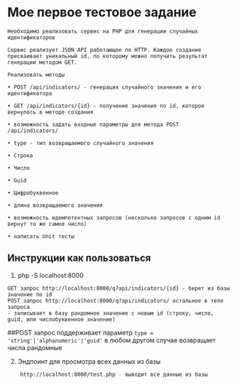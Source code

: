 # Мое первое тестовое задание

```text
Необходимо реализовать сервис на PHP для генерации случайных идентификаторов

Сервис реализует JSON API работающее по HTTP. Каждое создание присваивает уникальный id, по которому можно получить результат генерации методом GET.

Реализовать методы

• POST /api/indicators/ - генерация случайного значения и его идентификатора

• GET /api/indicators/{id} - получение значения по id, которое вернулось в методе создания

• возможность задать входные параметры для метода POST /api/indicators/

• type - тип возвращаемого случайного значения

• Строка

• Число

• Guid

• Цифробуквенное

• длина возвращаемого значения

• возможность идемпотентных запросов (несколько запросов с одним id вернут то же самое число)

• написать Unit тесты
```

## Инструкции как пользоваться

1. php -S localhost:8000 
``` text
GET запрос http://localhost:8000/q?api/indicators/{id} - берет из базы значение по id
POST запрос http://localhost:8000/q?api/indicators/ остальное в теле запроса 
- записывает в базу рандомное значение с новым id (строку, число, guid, или числобуквенное значение)
```

##POST запрос поддерживает параметр `type = 'string'|'alphanumeric'|'guid'` в любом другом случае возвращает числа рандомные

2. Эндпоинт для просмотра всех данных из базы 
```bash
    http://localhost:8000/test.php - выводит все данные из базы
   ```